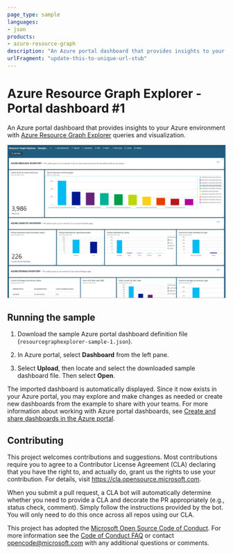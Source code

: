 ```yaml
---
page_type: sample
languages:
- json
products:
- azure-resource-graph
description: "An Azure portal dashboard that provides insights to your Azure environment with Azure Resource Graph Explorer queries and visualization."
urlFragment: "update-this-to-unique-url-stub"
---
```


# Azure Resource Graph Explorer - Portal dashboard #1

An Azure portal dashboard that provides insights to your Azure environment with [Azure Resource Graph
Explorer](https://docs.microsoft.com/azure/governance/resource-graph) queries and visualization.

![Sample image for Azure Resource Graph Explorer - Portal dashboard #1](arge-sample1.png)

## Running the sample

1. Download the sample Azure portal dashboard definition file
   (`resourcegraphexplorer-sample-1.json`).

1. In Azure portal, select **Dashboard** from the left pane.

1. Select **Upload**, then locate and select the downloaded sample dashboard file. Then select
   **Open**.

The imported dashboard is automatically displayed. Since it now exists in your Azure portal, you may
explore and make changes as needed or create new dashboards from the example to share with your
teams. For more information about working with Azure portal dashboards, see
[Create and share dashboards in the Azure portal](https://docs.microsoft.com/azure/azure-portal/azure-portal-dashboards).

## Contributing

This project welcomes contributions and suggestions. Most contributions require you to agree to a
Contributor License Agreement (CLA) declaring that you have the right to, and actually do, grant us
the rights to use your contribution. For details, visit https://cla.opensource.microsoft.com.

When you submit a pull request, a CLA bot will automatically determine whether you need to provide a
CLA and decorate the PR appropriately (e.g., status check, comment). Simply follow the instructions
provided by the bot. You will only need to do this once across all repos using our CLA.

This project has adopted the [Microsoft Open Source Code of Conduct](https://opensource.microsoft.com/codeofconduct/).
For more information see the [Code of Conduct FAQ](https://opensource.microsoft.com/codeofconduct/faq/)
or contact [opencode@microsoft.com](mailto:opencode@microsoft.com) with any additional questions or
comments.